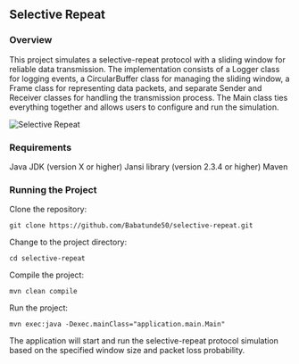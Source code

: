 ## Selective Repeat

### Overview
This project simulates a selective-repeat protocol with a sliding window for reliable data transmission. The implementation consists of a Logger class for logging events, a CircularBuffer class for managing the sliding window, a Frame class for representing data packets, and separate Sender and Receiver classes for handling the transmission process. The Main class ties everything together and allows users to configure and run the simulation.

![Selective Repeat](https://www.tutorialspoint.com/assets/questions/media/59904/15.jpg)


### Requirements

Java JDK (version X or higher)
Jansi library (version 2.3.4 or higher)
Maven

### Running the Project

Clone the repository:

```
git clone https://github.com/Babatunde50/selective-repeat.git
```

Change to the project directory:

```
cd selective-repeat
```

Compile the project:

```
mvn clean compile
```

Run the project:

```
mvn exec:java -Dexec.mainClass="application.main.Main"
```

The application will start and run the selective-repeat protocol simulation based on the specified window size and packet loss probability.
